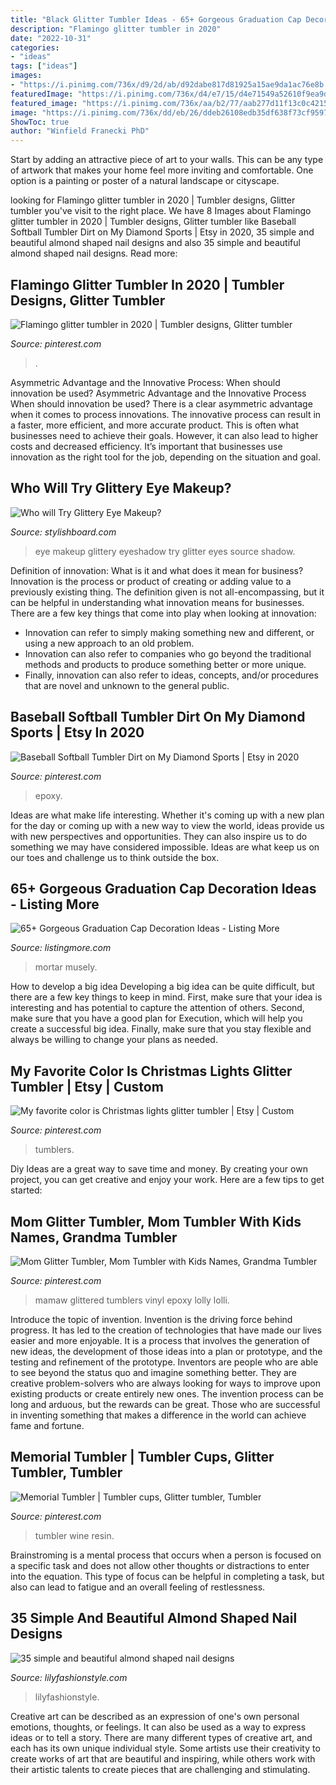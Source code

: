 ```yaml
---
title: "Black Glitter Tumbler Ideas - 65+ Gorgeous Graduation Cap Decoration Ideas"
description: "Flamingo glitter tumbler in 2020"
date: "2022-10-31"
categories:
- "ideas"
tags: ["ideas"]
images:
- "https://i.pinimg.com/736x/d9/2d/ab/d92dabe817d81925a15ae9da1ac76e8b.jpg"
featuredImage: "https://i.pinimg.com/736x/d4/e7/15/d4e71549a52610f9ea9d18cbb4f0c07e.jpg"
featured_image: "https://i.pinimg.com/736x/aa/b2/77/aab277d11f13c0c42154cc24ae93cd19.jpg"
image: "https://i.pinimg.com/736x/dd/eb/26/ddeb26108edb35df638f73cf9597f56f.jpg"
ShowToc: true
author: "Winfield Franecki PhD"
---
```



Start by adding an attractive piece of art to your walls. This can be any type of artwork that makes your home feel more inviting and comfortable. One option is a painting or poster of a natural landscape or cityscape.

	

		
looking for Flamingo glitter tumbler in 2020 | Tumbler designs, Glitter tumbler you've visit to the right place. We have 8 Images about Flamingo glitter tumbler in 2020 | Tumbler designs, Glitter tumbler like Baseball Softball Tumbler Dirt on My Diamond Sports | Etsy in 2020, 35 simple and beautiful almond shaped nail designs and also 35 simple and beautiful almond shaped nail designs. Read more:
		
    
## Flamingo Glitter Tumbler In 2020 | Tumbler Designs, Glitter Tumbler

<img loading=lazy src="https://i.pinimg.com/736x/d9/2d/ab/d92dabe817d81925a15ae9da1ac76e8b.jpg" onerror="this.onerror=null;this.src='https://tse1.mm.bing.net/th?id=OIP.2SfH232nTMIfVdqupcxdsAHaLH&amp;pid=15.1';" alt="Flamingo glitter tumbler in 2020 | Tumbler designs, Glitter tumbler">

_Source: pinterest.com_

>. 

	

Asymmetric Advantage and the Innovative Process: When should innovation be used?
Asymmetric Advantage and the Innovative Process
When should innovation be used? There is a clear asymmetric advantage when it comes to process innovations. The innovative process can result in a faster, more efficient, and more accurate product. This is often what businesses need to achieve their goals. However, it can also lead to higher costs and decreased efficiency. It’s important that businesses use innovation as the right tool for the job, depending on the situation and goal.

    
## Who Will Try Glittery Eye Makeup?

<img loading=lazy src="http://www.stylishboard.com/wp-content/uploads/2013/06/16.jpg" onerror="this.onerror=null;this.src='https://tse4.mm.bing.net/th?id=OIP.x7J3QLvAi9Ryj7IqVe8tPgHaFB&amp;pid=15.1';" alt="Who will Try Glittery Eye Makeup?">

_Source: stylishboard.com_

>eye makeup glittery eyeshadow try glitter eyes source shadow. 

	

Definition of innovation: What is it and what does it mean for business?
Innovation is the process or product of creating or adding value to a previously existing thing. The definition given is not all-encompassing, but it can be helpful in understanding what innovation means for businesses. 
There are a few key things that come into play when looking at innovation: 
- Innovation can refer to simply making something new and different, or using a new approach to an old problem. 
- Innovation can also refer to companies who go beyond the traditional methods and products to produce something better or more unique. 
- Finally, innovation can also refer to ideas, concepts, and/or procedures that are novel and unknown to the general public.

    
## Baseball Softball Tumbler Dirt On My Diamond Sports | Etsy In 2020

<img loading=lazy src="https://i.pinimg.com/736x/dd/eb/26/ddeb26108edb35df638f73cf9597f56f.jpg" onerror="this.onerror=null;this.src='https://tse1.mm.bing.net/th?id=OIP.t8engDAzPAq8PS3kyYBL0wHaJ3&amp;pid=15.1';" alt="Baseball Softball Tumbler Dirt on My Diamond Sports | Etsy in 2020">

_Source: pinterest.com_

>epoxy. 

	

Ideas are what make life interesting. Whether it's coming up with a new plan for the day or coming up with a new way to view the world, ideas provide us with new perspectives and opportunities. They can also inspire us to do something we may have considered impossible. Ideas are what keep us on our toes and challenge us to think outside the box.

    
## 65+ Gorgeous Graduation Cap Decoration Ideas - Listing More

<img loading=lazy src="http://listingmore.com/wp-content/uploads/2016/07/graduation-cap-decoration/29-graduation-cap-decoration-ideas.jpg" onerror="this.onerror=null;this.src='https://tse3.mm.bing.net/th?id=OIP.JvpzZgSLjP7zyDM3I24hCAHaJ4&amp;pid=15.1';" alt="65+ Gorgeous Graduation Cap Decoration Ideas - Listing More">

_Source: listingmore.com_

>mortar musely. 

	

How to develop a big idea
Developing a big idea can be quite difficult, but there are a few key things to keep in mind. First, make sure that your idea is interesting and has potential to capture the attention of others. Second, make sure that you have a good plan for Execution, which will help you create a successful big idea. Finally, make sure that you stay flexible and always be willing to change your plans as needed.

    
## My Favorite Color Is Christmas Lights Glitter Tumbler | Etsy | Custom

<img loading=lazy src="https://i.pinimg.com/736x/aa/b2/77/aab277d11f13c0c42154cc24ae93cd19.jpg" onerror="this.onerror=null;this.src='https://tse3.mm.bing.net/th?id=OIP.-8NvjEaTmLTjZPwIaFnRMAHaJ3&amp;pid=15.1';" alt="My favorite color is Christmas lights glitter tumbler | Etsy | Custom">

_Source: pinterest.com_

>tumblers. 

	

Diy Ideas are a great way to save time and money. By creating your own project, you can get creative and enjoy your work. Here are a few tips to get started: 

    
## Mom Glitter Tumbler, Mom Tumbler With Kids Names, Grandma Tumbler

<img loading=lazy src="https://i.pinimg.com/736x/01/29/cf/0129cfc53ec34e8ec70b097246b42840.jpg" onerror="this.onerror=null;this.src='https://tse1.mm.bing.net/th?id=OIP.y30k6as-geBaXQpUUmK9KwHaJK&amp;pid=15.1';" alt="Mom Glitter Tumbler, Mom Tumbler with Kids Names, Grandma Tumbler">

_Source: pinterest.com_

>mamaw glittered tumblers vinyl epoxy lolly lolli. 

	

Introduce the topic of invention.
Invention is the driving force behind progress. It has led to the creation of technologies that have made our lives easier and more enjoyable. It is a process that involves the generation of new ideas, the development of those ideas into a plan or prototype, and the testing and refinement of the prototype. Inventors are people who are able to see beyond the status quo and imagine something better. They are creative problem-solvers who are always looking for ways to improve upon existing products or create entirely new ones. The invention process can be long and arduous, but the rewards can be great. Those who are successful in inventing something that makes a difference in the world can achieve fame and fortune.

    
## Memorial Tumbler | Tumbler Cups, Glitter Tumbler, Tumbler

<img loading=lazy src="https://i.pinimg.com/736x/d4/e7/15/d4e71549a52610f9ea9d18cbb4f0c07e.jpg" onerror="this.onerror=null;this.src='https://tse3.mm.bing.net/th?id=OIP.yk8Yfvt3vYTuoIWv9-SQYQHaJ3&amp;pid=15.1';" alt="Memorial Tumbler | Tumbler cups, Glitter tumbler, Tumbler">

_Source: pinterest.com_

>tumbler wine resin. 

	

Brainstroming is a mental process that occurs when a person is focused on a specific task and does not allow other thoughts or distractions to enter into the equation. This type of focus can be helpful in completing a task, but also can lead to fatigue and an overall feeling of restlessness.

    
## 35 Simple And Beautiful Almond Shaped Nail Designs

<img loading=lazy src="https://lilyfashionstyle.com/wp-content/uploads/2021/04/33-4-768x1152.jpg" onerror="this.onerror=null;this.src='https://tse2.mm.bing.net/th?id=OIP.H3NJWsZhmjR1LTr5k5yDQQHaLH&amp;pid=15.1';" alt="35 simple and beautiful almond shaped nail designs">

_Source: lilyfashionstyle.com_

>lilyfashionstyle. 

	

Creative art can be described as an expression of one's own personal emotions, thoughts, or feelings. It can also be used as a way to express ideas or to tell a story. There are many different types of creative art, and each has its own unique individual style. Some artists use their creativity to create works of art that are beautiful and inspiring, while others work with their artistic talents to create pieces that are challenging and stimulating.


